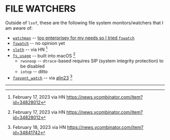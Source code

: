 # FILE WATCHERS

Outside of `lsof`, these are the following file system monitors/watchers that I am aware of:
* [`watchman`](https://github.com/facebook/watchman) -- [too enterprisey for my needs so I tried `fswatch`](https://github.com/ayewo/code-diary/blob/2aff5ee44386882584a9fa2887ef4eb27ef98782/Lima/PART_02.md#step-8-install-fswatch-as-watchman-from-facebook-is-too-enterprisey)
* [`fswatch`](https://github.com/emcrisostomo/fswatch) -- no opinion yet
* [`sloth`](https://github.com/sveinbjornt/Sloth) -- via HN [^1]
* [`fs_usage`](https://opensource.apple.com/source/system_cmds/system_cmds-496/fs_usage.tproj/fs_usage.c.auto.html) -- built into macOS [^1]
  * `rwsnoop` -- `dtrace`-based requires SIP (system integrity protection) to be disabled
  * `iotop` -- ditto
* [`fsevent_watch`](https://github.com/proger/fsevent_watch) -- via [alin23](https://notes.alinpanaitiu.com/Making%20macOS%20apps%20uninstallable) [^2]


---
[^1]: February 17, 2023 via HN https://news.ycombinator.com/item?id=34828012

[^2]: February 18, 2023 via HN https://news.ycombinator.com/item?id=34841742
